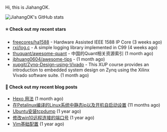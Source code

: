 Hi, this is JiahangOK.

![JiahangOK's GitHub stats](https://github-readme-stats.vercel.app/api?username=jiahangok&count_private=true)

#### ⭐ Check out my recent stars

- [freecores/ha1588](https://github.com/freecores/ha1588) - Hardware Assisted IEEE 1588 IP Core (3 weeks ago)
- [rxi/log.c](https://github.com/rxi/log.c) - A simple logging library implemented in C99 (4 weeks ago)
- [thuquant/awesome-quant](https://github.com/thuquant/awesome-quant) - 中国的Quant相关资源索引 (1 month ago)
- [jbhuang0604/awesome-tips](https://github.com/jbhuang0604/awesome-tips) -  (1 month ago)
- [xupgit/Zynq-Design-using-Vivado](https://github.com/xupgit/Zynq-Design-using-Vivado) - This XUP course provides an introduction to embedded system design on Zynq using the Xilinx Vivado software suite. (1 month ago)

#### 📜 Check out my recent blog posts

- [Hexo 用法](http://jiahangok.github.io/2022/10/18/Hexo-%E7%94%A8%E6%B3%95/) (1 month ago)
- [在Petalinux编译的Linux系统中静态ip以及开机自启动设置](http://jiahangok.github.io/2021/12/05/Petalinux%E7%BC%96%E8%AF%91%E7%9A%84Linux%E7%B3%BB%E7%BB%9F%E4%B8%AD%E9%9D%99%E6%80%81ip%E4%BB%A5%E5%8F%8A%E5%BC%80%E6%9C%BA%E8%87%AA%E5%90%AF%E5%8A%A8%E8%AE%BE%E7%BD%AE/) (11 months ago)
- [Ubuntu安装tcpdump](http://jiahangok.github.io/2021/12/04/Ubuntu%E5%AE%89%E8%A3%85tcpdump/) (1 year ago)
- [修改win10远程连接的端口号](http://jiahangok.github.io/2021/12/03/%E4%BF%AE%E6%94%B9win10%E8%BF%9C%E7%A8%8B%E8%BF%9E%E6%8E%A5%E7%9A%84%E7%AB%AF%E5%8F%A3%E5%8F%B7/) (1 year ago)
- [Vim基础配置](http://jiahangok.github.io/2021/12/03/Vim%E5%9F%BA%E7%A1%80%E9%85%8D%E7%BD%AE/) (1 year ago)
